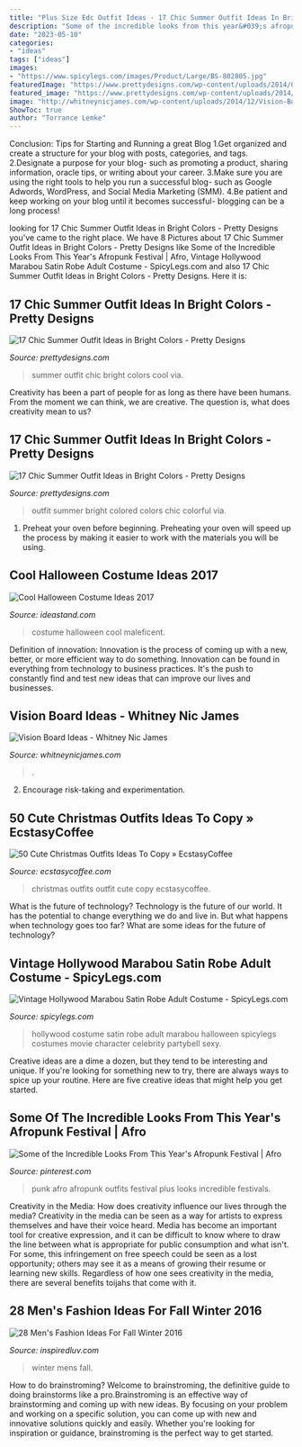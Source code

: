 ```yaml
---
title: "Plus Size Edc Outfit Ideas - 17 Chic Summer Outfit Ideas In Bright Colors"
description: "Some of the incredible looks from this year&#039;s afropunk festival"
date: "2023-05-10"
categories:
- "ideas"
tags: ["ideas"]
images:
- "https://www.spicylegs.com/images/Product/Large/BS-802805.jpg"
featuredImage: "https://www.prettydesigns.com/wp-content/uploads/2014/06/Bright-Colored-Outfit-for-Summer.jpg"
featured_image: "https://www.prettydesigns.com/wp-content/uploads/2014/06/Bright-Colored-Outfit-for-Summer.jpg"
image: "http://whitneynicjames.com/wp-content/uploads/2014/12/Vision-Board-Ideas-1024x1024.jpg"
ShowToc: true
author: "Torrance Lemke"
---
```



Conclusion: Tips for Starting and Running a great Blog
1.Get organized and create a structure for your blog with posts, categories, and tags.
2.Designate a purpose for your blog- such as promoting a product, sharing information, oracle tips, or writing about your career. 
3.Make sure you are using the right tools to help you run a successful blog- such as Google Adwords, WordPress, and Social Media Marketing (SMM). 
4.Be patient and keep working on your blog until it becomes successful- blogging can be a long process!

	

		
looking for 17 Chic Summer Outfit Ideas in Bright Colors - Pretty Designs you've came to the right place. We have 8 Pictures about 17 Chic Summer Outfit Ideas in Bright Colors - Pretty Designs like Some of the Incredible Looks From This Year&#039;s Afropunk Festival | Afro, Vintage Hollywood Marabou Satin Robe Adult Costume - SpicyLegs.com and also 17 Chic Summer Outfit Ideas in Bright Colors - Pretty Designs. Here it is:
		
    
## 17 Chic Summer Outfit Ideas In Bright Colors - Pretty Designs

<img loading=lazy src="http://www.prettydesigns.com/wp-content/uploads/2014/06/Chic-Summer-Outfit.jpg" onerror="this.onerror=null;this.src='https://tse2.mm.bing.net/th?id=OIP.YPBAn0ImFOHGF9vsnu9yVAHaK3&amp;pid=15.1';" alt="17 Chic Summer Outfit Ideas in Bright Colors - Pretty Designs">

_Source: prettydesigns.com_

>summer outfit chic bright colors cool via. 

	

Creativity has been a part of people for as long as there have been humans. From the moment we can think, we are creative. The question is, what does creativity mean to us?

    
## 17 Chic Summer Outfit Ideas In Bright Colors - Pretty Designs

<img loading=lazy src="https://www.prettydesigns.com/wp-content/uploads/2014/06/Bright-Colored-Outfit-for-Summer.jpg" onerror="this.onerror=null;this.src='https://tse1.mm.bing.net/th?id=OIP.ygbF_YNNL1suyJLkziTnSgHaK3&amp;pid=15.1';" alt="17 Chic Summer Outfit Ideas in Bright Colors - Pretty Designs">

_Source: prettydesigns.com_

>outfit summer bright colored colors chic colorful via. 

	

1. Preheat your oven before beginning. Preheating your oven will speed up the process by making it easier to work with the materials you will be using.

    
## Cool Halloween Costume Ideas 2017

<img loading=lazy src="https://ideastand.com/wp-content/uploads/2015/10/cool-halloween-costume-ideas/18-cool-halloween-costume-ideas.jpg" onerror="this.onerror=null;this.src='https://tse1.mm.bing.net/th?id=OIP.XRrdnNEtStB7PAScHvLp-wHaLH&amp;pid=15.1';" alt="Cool Halloween Costume Ideas 2017">

_Source: ideastand.com_

>costume halloween cool maleficent. 

	

Definition of innovation:
Innovation is the process of coming up with a new, better, or more efficient way to do something. Innovation can be found in everything from technology to business practices. It's the push to constantly find and test new ideas that can improve our lives and businesses.

    
## Vision Board Ideas - Whitney Nic James

<img loading=lazy src="http://whitneynicjames.com/wp-content/uploads/2014/12/Vision-Board-Ideas-1024x1024.jpg" onerror="this.onerror=null;this.src='https://tse1.mm.bing.net/th?id=OIP.h3hqdY0OuuhNOT-AGkxTjgHaHa&amp;pid=15.1';" alt="Vision Board Ideas - Whitney Nic James">

_Source: whitneynicjames.com_

>. 

	

2. Encourage risk-taking and experimentation.

    
## 50 Cute Christmas Outfits Ideas To Copy » EcstasyCoffee

<img loading=lazy src="https://i1.wp.com/www.ecstasycoffee.com/wp-content/uploads/2016/10/Christmas-Outfit-Ideas-16.jpg" onerror="this.onerror=null;this.src='https://tse1.mm.bing.net/th?id=OIP.5jXwOb6UOdP13VwA2V9WYAHaLG&amp;pid=15.1';" alt="50 Cute Christmas Outfits Ideas To Copy » EcstasyCoffee">

_Source: ecstasycoffee.com_

>christmas outfits outfit cute copy ecstasycoffee. 

	

What is the future of technology?
Technology is the future of our world. It has the potential to change everything we do and live in. But what happens when technology goes too far? What are some ideas for the future of technology?

    
## Vintage Hollywood Marabou Satin Robe Adult Costume - SpicyLegs.com

<img loading=lazy src="https://www.spicylegs.com/images/Product/Large/BS-802805.jpg" onerror="this.onerror=null;this.src='https://tse3.mm.bing.net/th?id=OIP.20b_HJsrOTwh725JvTF8QwHaKE&amp;pid=15.1';" alt="Vintage Hollywood Marabou Satin Robe Adult Costume - SpicyLegs.com">

_Source: spicylegs.com_

>hollywood costume satin robe adult marabou halloween spicylegs costumes movie character celebrity partybell sexy. 

	

Creative ideas are a dime a dozen, but they tend to be interesting and unique. If you're looking for something new to try, there are always ways to spice up your routine. Here are five creative ideas that might help you get started.

    
## Some Of The Incredible Looks From This Year&#039;s Afropunk Festival | Afro

<img loading=lazy src="https://i.pinimg.com/736x/61/68/a8/6168a883c7f4864c418d00b26b12ac7b.jpg" onerror="this.onerror=null;this.src='https://tse1.mm.bing.net/th?id=OIP.CBqlvTm1JwF6lM9q6MU2XAHaLH&amp;pid=15.1';" alt="Some of the Incredible Looks From This Year&#039;s Afropunk Festival | Afro">

_Source: pinterest.com_

>punk afro afropunk outfits festival plus looks incredible festivals. 

	

Creativity in the Media: How does creativity influence our lives through the media?
Creativity in the media can be seen as a way for artists to express themselves and have their voice heard. Media has become an important tool for creative expression, and it can be difficult to know where to draw the line between what is appropriate for public consumption and what isn't. For some, this infringement on free speech could be seen as a lost opportunity; others may see it as a means of growing their resume or learning new skills. Regardless of how one sees creativity in the media, there are several benefits toijahs that come with it.

    
## 28 Men&#039;s Fashion Ideas For Fall Winter 2016

<img loading=lazy src="http://www.inspiredluv.com/wp-content/uploads/2016/04/Nice-and-warm.jpg" onerror="this.onerror=null;this.src='https://tse3.mm.bing.net/th?id=OIP.W1LVVI263JC45IdYDFkEowHaRr&amp;pid=15.1';" alt="28 Men&#039;s Fashion Ideas For Fall Winter 2016">

_Source: inspiredluv.com_

>winter mens fall. 

	

How to do brainstroming?
Welcome to brainstroming, the definitive guide to doing brainstorms like a pro.Brainstroming is an effective way of brainstorming and coming up with new ideas. By focusing on your problem and working on a specific solution, you can come up with new and innovative solutions quickly and easily. Whether you're looking for inspiration or guidance, brainstroming is the perfect way to get started.

